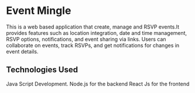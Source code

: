 # Event Mingle 
This is a web based application that create, manage and RSVP events.It provides features such as location integration, date and time management, RSVP options, notifications, and event sharing via links. Users can collaborate on events, track RSVPs, and get notifications for changes in event details.

## Technologies Used
Java Script Development.
Node.js for the backend 
React Js for the frontend


